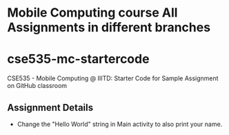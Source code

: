 # Mobile Computing course All Assignments in different branches


# cse535-mc-startercode
CSE535 - Mobile Computing @ IIITD: Starter Code for Sample Assignment on GitHub classroom

## Assignment Details
- Change the "Hello World" string in Main activity to also print your name.

